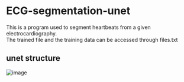 # ECG-segmentation-unet
This is a program used to segment heartbeats from a given electrocardiography.  
The trained file and the training data can be accessed through files.txt 
## unet structure
![image](https://user-images.githubusercontent.com/39853288/149484978-d9d7199b-7b8b-4b77-bc28-bc6fbf75b5fd.png)
